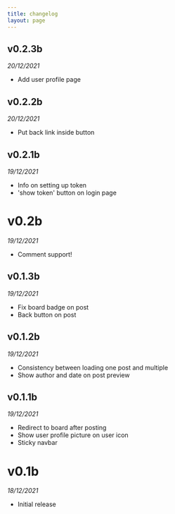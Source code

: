 ```yaml
---
title: changelog
layout: page
---
```

## v0.2.3b
*20/12/2021*
- Add user profile page

## v0.2.2b
*20/12/2021*
- Put back link inside button

## v0.2.1b
*19/12/2021*
- Info on setting up token
- 'show token' button on login page

# v0.2b
*19/12/2021*
- Comment support!

## v0.1.3b
*19/12/2021*
- Fix board badge on post
- Back button on post

## v0.1.2b
*19/12/2021*
- Consistency between loading one post and multiple
- Show author and date on post preview

## v0.1.1b
*19/12/2021*
- Redirect to board after posting
- Show user profile picture on user icon
- Sticky navbar

# v0.1b
*18/12/2021*
- Initial release